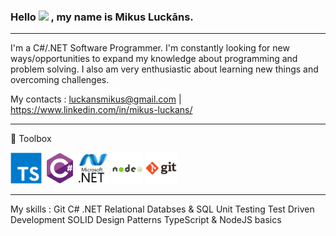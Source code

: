 ### Hello <img src="https://raw.githubusercontent.com/MartinHeinz/MartinHeinz/master/wave.gif" width="30"> , my name is Mikus Luckāns.

---

I'm a C#/.NET Software Programmer.
I'm constantly looking for new ways/opportunities to expand my knowledge about programming and problem solving.
I also am very enthusiastic about learning new things and overcoming challenges.

My contacts : luckansmikus@gmail.com | https://www.linkedin.com/in/mikus-luckans/

---

🧰 Toolbox

<img src="https://raw.githubusercontent.com/devicons/devicon/7a4ca8aa871d6dca81691e018d31eed89cb70a76/icons/typescript/typescript-original.svg" alt="TS logo" width="50" height="50" /> <img src="https://raw.githubusercontent.com/devicons/devicon/7a4ca8aa871d6dca81691e018d31eed89cb70a76/icons/csharp/csharp-original.svg" alt="C# logo" width="50" height="50" /> <img src="https://raw.githubusercontent.com/devicons/devicon/7a4ca8aa871d6dca81691e018d31eed89cb70a76/icons/dot-net/dot-net-original-wordmark.svg" alt=".NET logo" width="50" height="50" /> <img src="https://github.com/devicons/devicon/blob/master/icons/nodejs/nodejs-original-wordmark.svg" alt="NodeJS logo" width="50" height="50" /> <img src="https://github.com/devicons/devicon/blob/master/icons/git/git-original-wordmark.svg" alt="git logo" width="50" height="50" />

---

My skills :
Git
C#
.NET
Relational Databses & SQL
Unit Testing
Test Driven Development
SOLID
Design Patterns
TypeScript & NodeJS basics
